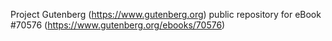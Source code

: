 Project Gutenberg (https://www.gutenberg.org) public repository for
eBook #70576 (https://www.gutenberg.org/ebooks/70576)
